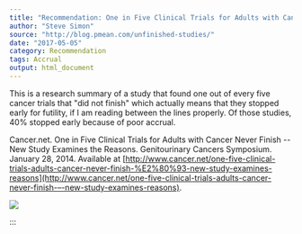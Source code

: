 ```yaml
---
title: "Recommendation: One in Five Clinical Trials for Adults with Cancer Never Finish"
author: "Steve Simon"
source: "http://blog.pmean.com/unfinished-studies/"
date: "2017-05-05"
category: Recommendation
tags: Accrual
output: html_document
---
```


This is a research summary of a study that found one out of every five
cancer trials that "did not finish" which actually means that they
stopped early for futility, if I am reading between the lines properly.
Of those studies, 40% stopped early because of poor
accrual.

<!---More--->

Cancer.net. One in Five Clinical Trials for Adults with Cancer Never
Finish -- New Study Examines the Reasons. Genitourinary Cancers
Symposium. January 28, 2014. Available at
[http://www.cancer.net/one-five-clinical-trials-adults-cancer-never-finish-%E2%80%93-new-study-examines-reasons](http://www.cancer.net/one-five-clinical-trials-adults-cancer-never-finish-–-new-study-examines-reasons).

![](../../../images/unfinished-studies01.png)


:::


